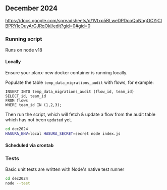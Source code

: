 ## December 2024

https://docs.google.com/spreadsheets/d/1Vtxp5BLweDPDooQoNhgOCYjCIBPRYIcOuyArGJRqOkI/edit?gid=0#gid=0

### Running script

Runs on node v18

#### Locally

Ensure your planx-new docker container is running locally.

Populate the table `temp_data_migrations_audit` with flows, for example:

```psql
INSERT INTO temp_data_migrations_audit (flow_id, team_id)
SELECT id, team_id
FROM flows 
WHERE team_id IN (1,2,3); 
```

Then run the script, which will fetch & update a flow from the audit table which has not been `updated` yet.

```sh
cd dec2024
HASURA_ENV=local HASURA_SECRET=secret node index.js
```

#### Scheduled via crontab

### Tests

Basic unit tests are written with Node's native test runner

```sh
cd dec2024
node --test
```
